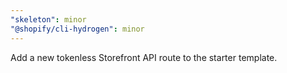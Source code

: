```yaml
---
"skeleton": minor
"@shopify/cli-hydrogen": minor
---
```


Add a new tokenless Storefront API route to the starter template.
